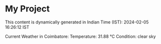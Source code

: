 # My Project

This content is dynamically generated in Indian Time (IST): 2024-02-05 16:26:12 IST


Current Weather in Coimbatore:
Temperature: 31.88 °C
Condition: clear sky
